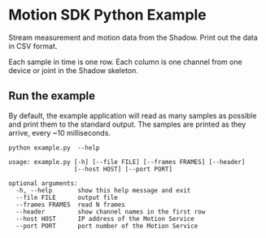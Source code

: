 # Motion SDK Python Example

Stream measurement and motion data from the Shadow. Print out the data in
CSV format.

Each sample in time is one row. Each column is one channel from one device
or joint in the Shadow skeleton.

## Run the example

By default, the example application will read as many samples as possible and
print them to the standard output. The samples are printed as they arrive,
every ~10 milliseconds.

```
python example.py  --help

usage: example.py [-h] [--file FILE] [--frames FRAMES] [--header]
                  [--host HOST] [--port PORT]

optional arguments:
  -h, --help       show this help message and exit
  --file FILE      output file
  --frames FRAMES  read N frames
  --header         show channel names in the first row
  --host HOST      IP address of the Motion Service
  --port PORT      port number of the Motion Service
```
